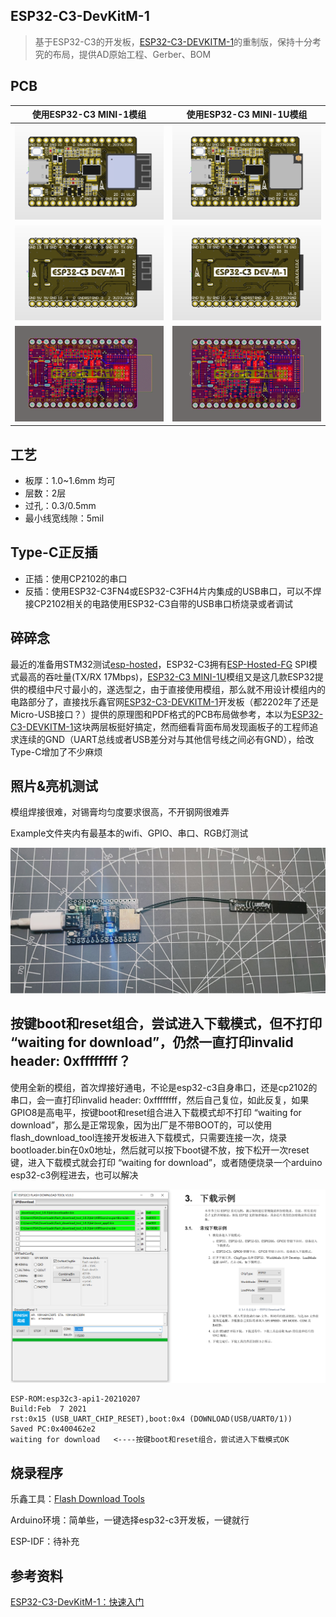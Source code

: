 ## ESP32-C3-DevKitM-1

> 基于ESP32-C3的开发板，[ESP32-C3-DEVKITM-1](https://docs.espressif.com/projects/esp-idf/zh_CN/latest/esp32c3/hw-reference/esp32c3/user-guide-devkitm-1.html)的重制版，保持十分考究的布局，提供AD原始工程、Gerber、BOM

## PCB

| 使用ESP32-C3 MINI-1模组                                | 使用ESP32-C3 MINI-1U模组                                 |
| ------------------------------------------------------ | -------------------------------------------------------- |
| ![ESP32-C3_DEV-M-1(1)](Images/ESP32-C3_DEV-M-1(1).png) | ![ESP32-C3_DEV-M-1u(1)](Images/ESP32-C3_DEV-M-1u(1).png) |
| ![ESP32-C3_DEV-M-1(2)](Images/ESP32-C3_DEV-M-1(2).png) | ![ESP32-C3_DEV-M-1u(2)](Images/ESP32-C3_DEV-M-1u(2).png) |
| ![ESP32-C3_DEV-M-1(3)](Images/ESP32-C3_DEV-M-1(3).png) | ![ESP32-C3_DEV-M-1u(3)](Images/ESP32-C3_DEV-M-1u(3).png) |

## 工艺

- 板厚：1.0~1.6mm 均可
- 层数：2层
- 过孔：0.3/0.5mm
- 最小线宽线隙：5mil

## Type-C正反插

- 正插：使用CP2102的串口
- 反插：使用ESP32-C3FN4或ESP32-C3FH4片内集成的USB串口，可以不焊接CP2102相关的电路使用ESP32-C3自带的USB串口桥烧录或者调试

## 碎碎念

最近的准备用STM32测试[esp-hosted](https://github.com/espressif/esp-hosted)，ESP32-C3拥有[ESP-Hosted-FG]() SPI模式最高的吞吐量(TX/RX 17Mbps)，[ESP32-C3 MINI-1U]()模组又是这几款ESP32提供的模组中尺寸最小的，遂选型之，由于直接使用模组，那么就不用设计模组内的电路部分了，直接找乐鑫官网[ESP32-C3-DEVKITM-1](https://docs.espressif.com/projects/esp-idf/zh_CN/latest/esp32c3/hw-reference/esp32c3/user-guide-devkitm-1.html)开发板（都2202年了还是Micro-USB接口？）提供的原理图和PDF格式的PCB布局做参考，本以为[ESP32-C3-DEVKITM-1](https://docs.espressif.com/projects/esp-idf/zh_CN/latest/esp32c3/hw-reference/esp32c3/user-guide-devkitm-1.html)这块两层板挺好搞定，然而细看背面布局发现画板子的工程师追求连续的GND（UART总线或者USB差分对与其他信号线之间必有GND），给改Type-C增加了不少麻烦

## 照片&亮机测试

模组焊接很难，对锡膏均匀度要求很高，不开钢网很难弄

Example文件夹内有最基本的wifi、GPIO、串口、RGB灯测试

![hardware](Example/Arduino/WiFiScan/Images/hardware.JPG)

## 按键boot和reset组合，尝试进入下载模式，但不打印 “waiting for download”，仍然一直打印invalid header: 0xffffffff？

使用全新的模组，首次焊接好通电，不论是esp32-c3自身串口，还是cp2102的串口，会一直打印invalid header: 0xffffffff，然后自己复位，如此反复，如果GPIO8是高电平，按键boot和reset组合进入下载模式却不打印 “waiting for download”，那么是正常现象，因为出厂是不带BOOT的，可以使用flash_download_tool连接开发板进入下载模式，只需要连接一次，烧录bootloader.bin在0x0地址，然后就可以按下boot键不放，按下松开一次reset键，进入下载模式就会打印 “waiting for download”，或者随便烧录一个arduino esp32-c3例程进去，也可以解决

![成功烧录wfiscan示例](Images/成功烧录wfiscan示例.png)

```
ESP-ROM:esp32c3-api1-20210207
Build:Feb  7 2021
rst:0x15 (USB_UART_CHIP_RESET),boot:0x4 (DOWNLOAD(USB/UART0/1))
Saved PC:0x400462e2
waiting for download   <----按键boot和reset组合，尝试进入下载模式OK
```

## 烧录程序

乐鑫工具：[Flash Download Tools](https://www.espressif.com/en/support/download/other-tools)

Arduino环境：简单些，一键选择esp32-c3开发板，一键就行

ESP-IDF：待补充

## 参考资料

[ESP32-C3-DevKitM-1：快速入门](https://docs.espressif.com/projects/esp-idf/zh_CN/latest/esp32c3/hw-reference/esp32c3/user-guide-devkitm-1.html) 